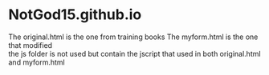 # NotGod15.github.io
The original.html is the one from training books
The myform.html is the one that modified\
the js folder is not used but contain the jscript that used in both original.html and myform.html
